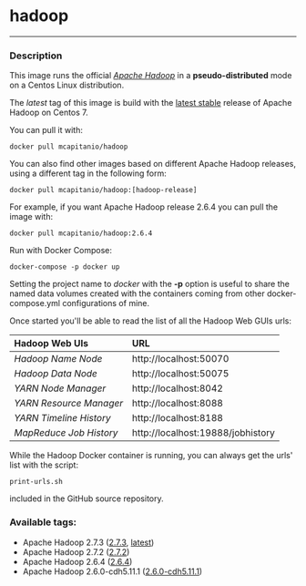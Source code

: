 # **hadoop**
___

### Description

This image runs the official [*Apache Hadoop*](http://hadoop.apache.org/) in a **pseudo-distributed** mode on a Centos Linux distribution.

The *latest* tag of this image is build with the [latest stable](http://hadoop.apache.org/releases.html) release of Apache Hadoop on Centos 7.

You can pull it with:

    docker pull mcapitanio/hadoop


You can also find other images based on different Apache Hadoop releases, using a different tag in the following form:

    docker pull mcapitanio/hadoop:[hadoop-release]


For example, if you want Apache Hadoop release 2.6.4 you can pull the image with:

    docker pull mcapitanio/hadoop:2.6.4


Run with Docker Compose:

    docker-compose -p docker up

Setting the project name to *docker* with the **-p** option is useful to share the named data volumes created with the containers coming from other docker-compose.yml configurations of mine.

Once started you'll be able to read the list of all the Hadoop Web GUIs urls:

| **Hadoop Web UIs**        |**URL**                            |
|:--------------------------|:----------------------------------|
| *Hadoop Name Node*        | http://localhost:50070            |
| *Hadoop Data Node*        | http://localhost:50075            |
| *YARN Node Manager*       | http://localhost:8042             |
| *YARN Resource Manager*   | http://localhost:8088             |
| *YARN Timeline History*   | http://localhost:8188             |
| *MapReduce Job History*   | http://localhost:19888/jobhistory |

While the Hadoop Docker container is running, you can always get the urls' list with the script:

    print-urls.sh

included in the GitHub source repository.

### Available tags:

- Apache Hadoop 2.7.3 ([2.7.3](https://github.com/mcapitanio/docker-hadoop/blob/2.7.3/Dockerfile), [latest](https://github.com/mcapitanio/docker-hadoop/blob/latest/Dockerfile))
- Apache Hadoop 2.7.2 ([2.7.2](https://github.com/mcapitanio/docker-hadoop/blob/2.7.2/Dockerfile))
- Apache Hadoop 2.6.4 ([2.6.4](https://github.com/mcapitanio/docker-hadoop/blob/2.6.4/Dockerfile))
- Apache Hadoop 2.6.0-cdh5.11.1 ([2.6.0-cdh5.11.1](https://github.com/mcapitanio/docker-hadoop/blob/2.6.0-cdh5.11.1/Dockerfile))
